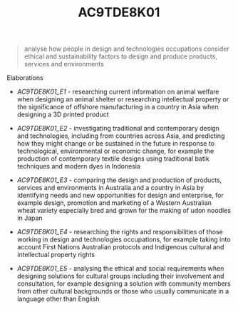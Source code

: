 ﻿---
backlinks:
- title: Learning Areas
  url: /memex/sense/Teaching/Curriculum/v9/v9-learning-areas.html
tags: australian-curriculum
title: AC9TDE8K01
type: note
---
> analyse how people in design and technologies occupations consider ethical and sustainability factors to design and produce products, services and environments

Elaborations


- _AC9TDE8K01_E1_ - researching current information on animal welfare when designing an animal shelter or researching intellectual property or the significance of offshore manufacturing in a country in Asia when designing a 3D printed product

- _AC9TDE8K01_E2_ - investigating traditional and contemporary design and technologies, including from countries across Asia, and predicting how they might change or be sustained in the future in response to technological, environmental or economic change, for example the production of contemporary textile designs using traditional batik techniques and modern dyes in Indonesia

- _AC9TDE8K01_E3_ - comparing the design and production of products, services and environments in Australia and a country in Asia by identifying needs and new opportunities for design and enterprise, for example design, promotion and marketing of a Western Australian wheat variety especially bred and grown for the making of udon noodles in Japan

- _AC9TDE8K01_E4_ - researching the rights and responsibilities of those working in design and technologies occupations, for example taking into account First Nations Australian protocols and Indigenous cultural and intellectual property rights

- _AC9TDE8K01_E5_ - analysing the ethical and social requirements when designing solutions for cultural groups including their involvement and consultation, for example designing a solution with community members from other cultural backgrounds or those who usually communicate in a language other than English